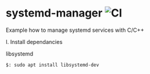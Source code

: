 # systemd-manager ![CI](https://github.com/bdx-iot/systemd-manager/workflows/CI/badge.svg)

Example how to manage systemd services with C/C++

I. Install dependancies

libsystemd

```
$: sudo apt install libsystemd-dev
```
